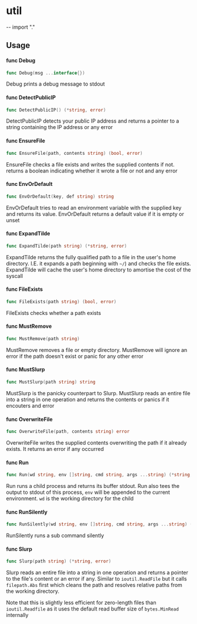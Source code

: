 # util
--
    import "."


## Usage

#### func  Debug

```go
func Debug(msg ...interface{})
```
Debug prints a debug message to stdout

#### func  DetectPublicIP

```go
func DetectPublicIP() (*string, error)
```
DetectPublicIP detects your public IP address and returns a pointer to a string
containing the IP address or any error

#### func  EnsureFile

```go
func EnsureFile(path, contents string) (bool, error)
```
EnsureFile checks a file exists and writes the supplied contents if not. returns
a boolean indicating whether it wrote a file or not and any error

#### func  EnvOrDefault

```go
func EnvOrDefault(key, def string) string
```
EnvOrDefault tries to read an environment variable with the supplied key and
returns its value. EnvOrDefault returns a default value if it is empty or unset

#### func  ExpandTilde

```go
func ExpandTilde(path string) (*string, error)
```
ExpandTilde returns the fully qualified path to a file in the user's home
directory. I.E. it expands a path beginning with `~/`) and checks the file
exists. ExpandTilde will cache the user's home directory to amortise the cost of
the syscall

#### func  FileExists

```go
func FileExists(path string) (bool, error)
```
FileExists checks whether a path exists

#### func  MustRemove

```go
func MustRemove(path string)
```
MustRemove removes a file or empty directory. MustRemove will ignore an error if
the path doesn't exist or panic for any other error

#### func  MustSlurp

```go
func MustSlurp(path string) string
```
MustSlurp is the panicky counterpart to Slurp. MustSlurp reads an entire file
into a string in one operation and returns the contents or panics if it
encouters and error

#### func  OverwriteFile

```go
func OverwriteFile(path, contents string) error
```
OverwriteFile writes the supplied contents overwriting the path if it already
exists. It returns an error if any occurred

#### func  Run

```go
func Run(wd string, env []string, cmd string, args ...string) (*string, error)
```
Run runs a child process and returns its buffer stdout. Run also tees the output
to stdout of this process, `env` will be appended to the current environment.
`wd` is the working directory for the child

#### func  RunSilently

```go
func RunSilently(wd string, env []string, cmd string, args ...string) (*string, *string, error)
```
RunSilently runs a sub command silently

#### func  Slurp

```go
func Slurp(path string) (*string, error)
```
Slurp reads an entire file into a string in one operation and returns a pointer
to the file's content or an error if any. Similar to `ioutil.ReadFile` but it
calls `filepath.Abs` first which cleans the path and resolves relative paths
from the working directory.

Note that this is slightly less efficient for zero-length files than
`ioutil.Readfile` as it uses the default read buffer size of `bytes.MinRead`
internally

